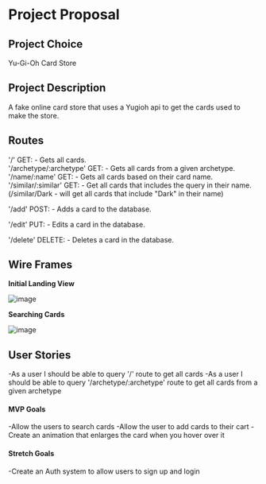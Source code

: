 # Project Proposal

## Project Choice
Yu-Gi-Oh Card Store

## Project Description 
A fake online card store that uses a Yugioh api to get the cards used to make the store.

## Routes
'/' GET: - Gets all cards.  
'/archetype/:archetype' GET: - Gets all cards from a given archetype.  
'/name/:name' GET: - Gets all cards based on their card name.  
'/similar/:similar' GET: - Get all cards that includes the query in their name. (/similar/Dark - will get all cards that include "Dark" in their name)

'/add' POST: - Adds a card to the database.

'/edit' PUT: - Edits a card in the database.

'/delete' DELETE: - Deletes a card in the database.

## Wire Frames

**Initial Landing View**

![image](screenshots/ygo-store-landing-page.png)

**Searching Cards**

![image](screenshots/ygo-store-search.png)

## User Stories
-As a user I should be able to query '/' route to get all cards
-As a user I should be able to query '/archetype/:archetype' route to get all cards from a given archetype

#### MVP Goals
-Allow the users to search cards
-Allow the user to add cards to their cart
-Create an animation that enlarges the card when you hover over it

#### Stretch Goals
-Create an Auth system to allow users to sign up and login